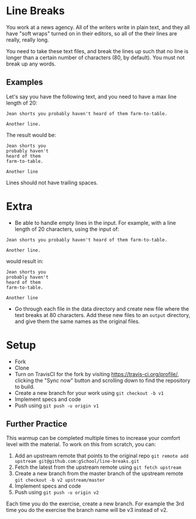 # Line Breaks

You work at a news agency.  All of the writers write in plain text, and they all have "soft wraps" turned on in their
editors, so all of the their lines are really, really long.

You need to take these text files, and break the lines up such that no line is longer than a certain number of
characters (80, by default).  You must not break up any words.

## Examples

Let's say you have the following text, and you need to have a max line length of 20:

```
Jean shorts you probably haven't heard of them farm-to-table.

Another line.
```

The result would be:

```
Jean shorts you
probably haven't
heard of them
farm-to-table.

Another line
```

Lines should not have trailing spaces.

# Extra

* Be able to handle empty lines in the input. For example, with a line length of 20 characters, using 
the input of:

```
Jean shorts you probably haven't heard of them farm-to-table.

Another line.
```

would result in:

```
Jean shorts you
probably haven't
heard of them
farm-to-table.

Another line
```

* Go through each file in the data directory and create new file where the text breaks at 80 characters.
Add these new files to an `output` directory, and give them the same names as the original files.

# Setup

* Fork
* Clone
* Turn on TravisCI for the fork by
  visiting https://travis-ci.org/profile/<github user name>, clicking the "Sync now" button
  and scrolling down to find the repository to build.
* Create a new branch for your work using `git checkout -b v1`
* Implement specs and code
* Push using `git push -u origin v1`

## Further Practice

This warmup can be completed multiple times to increase your comfort level with the material.
To work on this from scratch, you can:

1. Add an upstream remote that points to the original repo `git remote add upstream git@github.com:gSchool/line-breaks.git`
1. Fetch the latest from the upstream remote using `git fetch upstream`
1. Create a new branch from the master branch of the upstream remote `git checkout -b v2 upstream/master`
1. Implement specs and code
1. Push using `git push -u origin v2`

Each time you do the exercise, create a new branch. For example the 3rd time you do the exercise the branch
name will be v3 instead of v2.
